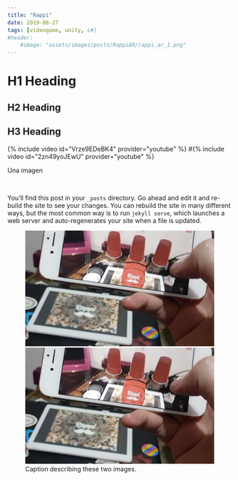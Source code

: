 ```yaml
---
title: "Rappi"
date: 2019-06-27
tags: [videogame, unity, c#]
#header:
    #image: "assets/images/posts/RappiAR/rappi_ar_1.png"
---
```


# H1 Heading

## H2 Heading

## H3 Heading

{% include video id="Vrze9EDeBK4" provider="youtube" %}
#{% include video id="2zn49yoJEwU" provider="youtube" %}

Una imagen 

<img src="{{ site.url }}{{ site.baseurl }}/assets/images/posts/RappiAR/rappi_ar_1.png" alt="">

You’ll find this post in your `_posts` directory. Go ahead and edit it and re-build the site to see your changes. You can rebuild the site in many different ways, but the most common way is to run `jekyll serve`, which launches a web server and auto-regenerates your site when a file is updated.

<figure class="half">
    <a href="/assets/images/posts/RappiAR/rappi_ar_1.png"><img src="/assets/images/posts/RappiAR/rappi_ar_1.png"></a>
    <a href="/assets/images/posts/RappiAR/rappi_ar_1.png"><img src="/assets/images/posts/RappiAR/rappi_ar_1.png"></a>
    <figcaption>Caption describing these two images.</figcaption>
</figure>
